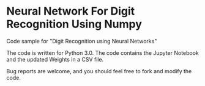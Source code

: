 # Neural Network For Digit Recognition Using Numpy

Code sample for "Digit Recognition using Neural Networks"

The code is written for Python 3.0. The code contains the Jupyter Notebook and the updated Weights in a CSV file.

Bug reports are welcome, and you should feel free to fork and modify the code.
